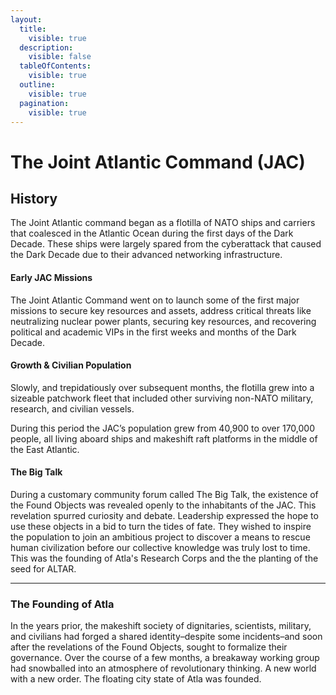 ```yaml
---
layout:
  title:
    visible: true
  description:
    visible: false
  tableOfContents:
    visible: true
  outline:
    visible: true
  pagination:
    visible: true
---
```


# The Joint Atlantic Command (JAC)

## History

The Joint Atlantic command began as a flotilla of NATO ships and carriers that coalesced in the Atlantic Ocean during the first days of the Dark Decade. These ships were largely spared from the cyberattack that caused the Dark Decade due to their advanced networking infrastructure.

#### Early JAC Missions

The Joint Atlantic Command went on to launch some of the first major missions to secure key resources and assets, address critical threats like neutralizing nuclear power plants, securing key resources, and recovering political and academic VIPs in the first weeks and months of the Dark Decade.

#### Growth & Civilian Population

Slowly, and trepidatiously over subsequent months, the flotilla grew into a sizeable patchwork fleet that included other surviving non-NATO military, research, and civilian vessels.

During this period the JAC’s population grew from 40,900 to over 170,000 people, all living aboard ships and makeshift raft platforms in the middle of the East Atlantic.

#### The Big Talk

During a customary community forum called The Big Talk, the existence of the Found Objects was revealed openly to the inhabitants of the JAC. This revelation spurred curiosity and debate. Leadership expressed the hope to use these objects in a bid to turn the tides of fate. They wished to inspire the population to join an ambitious project to discover a means to rescue human civilization before our collective knowledge was truly lost to time. This was the founding of Atla's Research Corps and the the planting of the seed for ALTAR.

***

### The Founding of Atla

In the years prior, the makeshift society of dignitaries, scientists, military, and civilians had forged a shared identity–despite some incidents–and soon after the revelations of the Found Objects, sought to formalize their governance. Over the course of a few months, a breakaway working group had snowballed into an atmosphere of revolutionary thinking. A new world with a new order. The floating city state of Atla was founded.
